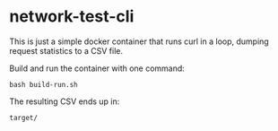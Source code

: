 network-test-cli
================

This is just a simple docker container that runs curl in a loop, dumping request statistics to a CSV file.

Build and run the container with one command:

    bash build-run.sh

The resulting CSV ends up in:

    target/
